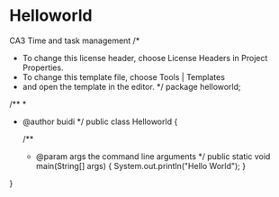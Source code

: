 # Helloworld
CA3 Time and task management
/*
 * To change this license header, choose License Headers in Project Properties.
 * To change this template file, choose Tools | Templates
 * and open the template in the editor.
 */
package helloworld;

/**
 *
 * @author buidi
 */
public class Helloworld {

    /**
     * @param args the command line arguments
     */
    public static void main(String[] args) {
        System.out.println("Hello World");
    }
    
}
